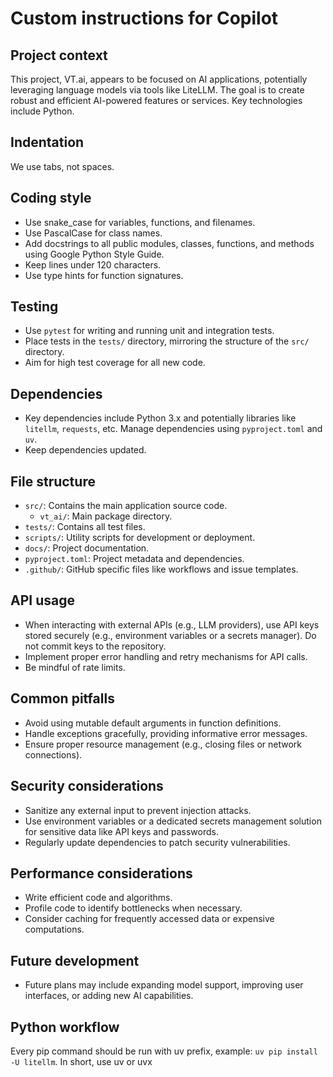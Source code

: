 # Custom instructions for Copilot

## Project context

This project, VT.ai, appears to be focused on AI applications, potentially leveraging language models via tools like LiteLLM. The goal is to create robust and efficient AI-powered features or services. Key technologies include Python.

## Indentation

We use tabs, not spaces.

## Coding style

- Use snake_case for variables, functions, and filenames.
- Use PascalCase for class names.
- Add docstrings to all public modules, classes, functions, and methods using Google Python Style Guide.
- Keep lines under 120 characters.
- Use type hints for function signatures.

## Testing

- Use `pytest` for writing and running unit and integration tests.
- Place tests in the `tests/` directory, mirroring the structure of the `src/` directory.
- Aim for high test coverage for all new code.

## Dependencies

- Key dependencies include Python 3.x and potentially libraries like `litellm`, `requests`, etc. Manage dependencies using `pyproject.toml` and `uv`.
- Keep dependencies updated.

## File structure

- `src/`: Contains the main application source code.
  - `vt_ai/`: Main package directory.
- `tests/`: Contains all test files.
- `scripts/`: Utility scripts for development or deployment.
- `docs/`: Project documentation.
- `pyproject.toml`: Project metadata and dependencies.
- `.github/`: GitHub specific files like workflows and issue templates.

## API usage

- When interacting with external APIs (e.g., LLM providers), use API keys stored securely (e.g., environment variables or a secrets manager). Do not commit keys to the repository.
- Implement proper error handling and retry mechanisms for API calls.
- Be mindful of rate limits.

## Common pitfalls

- Avoid using mutable default arguments in function definitions.
- Handle exceptions gracefully, providing informative error messages.
- Ensure proper resource management (e.g., closing files or network connections).

## Security considerations

- Sanitize any external input to prevent injection attacks.
- Use environment variables or a dedicated secrets management solution for sensitive data like API keys and passwords.
- Regularly update dependencies to patch security vulnerabilities.

## Performance considerations

- Write efficient code and algorithms.
- Profile code to identify bottlenecks when necessary.
- Consider caching for frequently accessed data or expensive computations.

## Future development

- Future plans may include expanding model support, improving user interfaces, or adding new AI capabilities.

## Python workflow

Every pip command should be run with uv prefix, example: `uv pip install -U litellm`. In short, use uv or uvx
